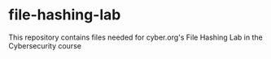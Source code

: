 # file-hashing-lab

This repository contains files needed for cyber.org's File Hashing Lab in the Cybersecurity course

